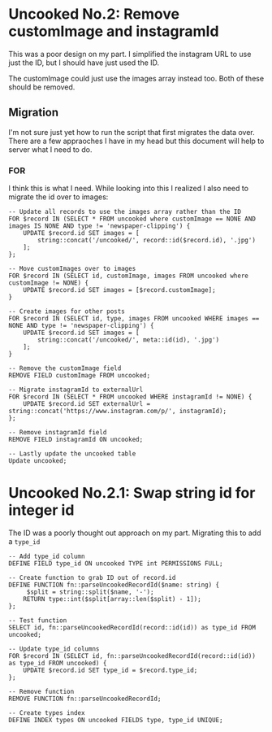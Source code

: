 # Uncooked No.2: Remove customImage and instagramId
This was a poor design on my part. I simplified the instagram URL to use just the ID, but I should have just used the ID.

The customImage could just use the images array instead too. Both of these should be removed.

## Migration
I'm not sure just yet how to run the script that first migrates the data over.
There are a few appraoches I have in my head but this document will help to server what I need to do.

### FOR
I think this is what I need. While looking into this I realized I also need to migrate the id over to images:

```
-- Update all records to use the images array rather than the ID
FOR $record IN (SELECT * FROM uncooked where customImage == NONE AND images IS NONE AND type != 'newspaper-clipping') {
    UPDATE $record.id SET images = [
        string::concat('/uncooked/', record::id($record.id), '.jpg')
    ];
};

-- Move customImages over to images
FOR $record IN (SELECT id, customImage, images FROM uncooked where customImage != NONE) {
    UPDATE $record.id SET images = [$record.customImage];
}

-- Create images for other posts
FOR $record IN (SELECT id, type, images FROM uncooked WHERE images == NONE AND type != 'newspaper-clipping') {
    UPDATE $record.id SET images = [
        string::concat('/uncooked/', meta::id(id), '.jpg')
    ];
}

-- Remove the customImage field
REMOVE FIELD customImage FROM uncooked;

-- Migrate instagramId to externalUrl
FOR $record IN (SELECT * FROM uncooked WHERE instagramId != NONE) {
    UPDATE $record.id SET externalUrl = string::concat('https://www.instagram.com/p/', instagramId);
};

-- Remove instagramId field
REMOVE FIELD instagramId ON uncooked;

-- Lastly update the uncooked table
Update uncooked;
```

# Uncooked No.2.1: Swap string id for integer id
The ID was a poorly thought out approach on my part. Migrating this to add a `type_id`
```
-- Add type_id column
DEFINE FIELD type_id ON uncooked TYPE int PERMISSIONS FULL;

-- Create function to grab ID out of record.id
DEFINE FUNCTION fn::parseUncookedRecordId($name: string) {
     $split = string::split($name, '-');
    RETURN type::int($split[array::len($split) - 1]);
};

-- Test function
SELECT id, fn::parseUncookedRecordId(record::id(id)) as type_id FROM uncooked;

-- Update type_id columns
FOR $record IN (SELECT id, fn::parseUncookedRecordId(record::id(id)) as type_id FROM uncooked) {
    UPDATE $record.id SET type_id = $record.type_id;
};

-- Remove function
REMOVE FUNCTION fn::parseUncookedRecordId;

-- Create types index
DEFINE INDEX types ON uncooked FIELDS type, type_id UNIQUE;
```
